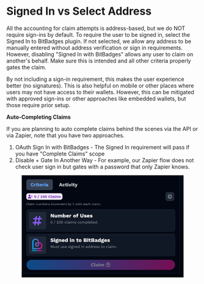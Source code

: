 # Signed In vs Select Address

All the accounting for claim attempts is address-based, but we do NOT require sign-ins by default. To require the user to be signed in, select the Signed In to BitBadges plugin. If not selected, we allow any address to be manually entered without address verification or sign in requirements. However, disabling "Signed In with BitBadges" allows any user to claim on another's behalf. Make sure this is intended and all other criteria properly gates the claim.

By not including a sign-in requirement, this makes the user experience better (no signatures). This is also helpful on mobile or other places where users may not have access to their wallets. However, this can be mitigated with approved sign-ins or other approaches like embedded wallets, but those require prior setup.

**Auto-Completing Claims**&#x20;

If you are planning to auto complete claims behind the scenes via the API or via Zapier, note that you have two approaches.

1. OAuth Sign In with BitBadges - The Signed In requirement will pass if you have "Complete Claims" scope
2. Disable + Gate In Another Way - For example, our Zapier flow does not check user sign in but gates with a password that only Zapier knows.

<figure><img src="../../../.gitbook/assets/image (198).png" alt=""><figcaption></figcaption></figure>
